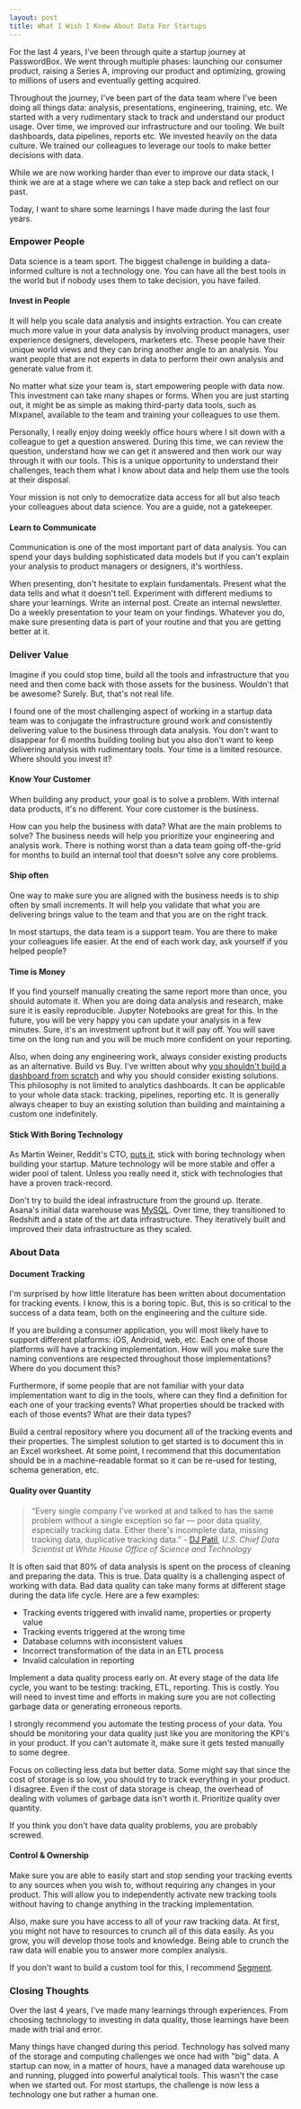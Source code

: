 ```yaml
---
layout: post
title: What I Wish I Knew About Data For Startups
---
```


For the last 4 years, I've been through quite a startup journey at PasswordBox. We went through multiple phases: launching our consumer product, raising a Series A, improving our product and optimizing, growing to millions of users and eventually getting acquired. 

Throughout the journey, I've been part of the data team where I've been doing all things data: analysis, presentations, engineering, training, etc. We started with a very rudimentary stack to track and understand our product usage. Over time, we improved our infrastructure and our tooling. We built dashboards, data pipelines, reports etc. We invested heavily on the data culture. We trained our colleagues to leverage our tools to make better decisions with data. 

While we are now working harder than ever to improve our data stack, I think we are at a stage where we can take a step back and reflect on our past. 

Today, I want to share some learnings I have made during the last four years.

### Empower People

Data science is a team sport. The biggest challenge in building a data-informed culture is not a technology one. You can have all the best tools in the world but if nobody uses them to take decision, you have failed. 

#### Invest in People
It will help you scale data analysis and insights extraction. You can create much more value in your data analysis by involving product managers, user experience designers, developers, marketers etc. These people have their unique world views and they can bring another angle to an analysis. You want people that are not experts in data to perform their own analysis and generate value from it.

No matter what size your team is, start empowering people with data now. This investment can take many shapes or forms. When you are just starting out, it might be as simple as making third-party data tools, such as Mixpanel, available to the team and training your colleagues to use them. 

Personally, I really enjoy doing weekly office hours where I sit down with a colleague to get a question answered. During this time, we can review the question, understand how we can get it answered and then work our way through it with our tools. This is a unique opportunity to understand their challenges, teach them what I know about data and help them use the tools at their disposal. 

Your mission is not only to democratize data access for all but also teach your colleagues about data science. You are a guide, not a gatekeeper.

#### Learn to Communicate

Communication is one of the most important part of data analysis. You can spend your days building sophisticated data models but if you can't explain your analysis to product managers or designers, it's worthless.

When presenting, don't hesitate to explain fundamentals. Present what the data tells and what it doesn't tell. Experiment with different mediums to share your learnings. Write an internal post. Create an internal newsletter. Do a weekly presentation to your team on your findings. Whatever you do, make sure presenting data is part of your routine and that you are getting better at it.

### Deliver Value 

Imagine if you could stop time, build all the tools and infrastructure that you need and then come back with those assets for the business. Wouldn't that be awesome? Surely. But, that's not real life. 

I found one of the most challenging aspect of working in a startup data team was to conjugate the infrastructure ground work and consistently delivering value to the business through data analysis. You don't want to disappear for 6 months building tooling but you also don't want to keep delivering analysis with rudimentary tools. Your time is a limited resource. Where should you invest it? 

#### Know Your Customer

When building any product, your goal is to solve a problem. With internal data products, it's no different. Your core customer is the business. 

How can you help the business with data? What are the main problems to solve? The business needs will help you prioritize your engineering and analysis work. There is nothing worst than a data team going off-the-grid for months to build an internal tool that doesn't solve any core problems. 

#### Ship often

One way to make sure you are aligned with the business needs is to ship often by small increments. It will help you validate that what you are delivering brings value to the team and that you are on the right track.

In most startups, the data team is a support team. You are there to make your colleagues life easier. At the end of each work day, ask yourself if you helped people? 

#### Time is Money

If you find yourself manually creating the same report more than once, you should automate it. When you are doing data analysis and research, make sure it is easily reproducible. Jupyter Notebooks are great for this. In the future, you will be very happy you can update your analysis in a few minutes. Sure, it's an investment upfront but it will pay off. You will save time on the long run and you will be much more confident on your reporting.

Also, when doing any engineering work, always consider existing products as  an alternative. Build vs Buy. I've written about why [you shouldn't build a dashboard from scratch](http://www.jeannicholashould.com/dont-build-another-dashboard-from-scratch.html) and why you should consider existing solutions. This philosophy is not limited to analytics dashboards. It can be applicable to your whole data stack: tracking, pipelines, reporting etc. It is generally always cheaper to buy an existing solution than building and maintaining a custom one indefinitely.

#### Stick With Boring Technology

As Martin Weiner, Reddit's CTO, [puts it](http://thenewstack.io/reddit-cto-sxsw-stick-boring-tech-building-start/), stick with boring technology when building your startup.  Mature technology will be more stable and offer a wider pool of talent. Unless you really need it, stick with technologies that have a proven track-record.

Don't try to build the ideal infrastructure from the ground up. Iterate. Asana's initial data warehouse was [MySQL](https://blog.asana.com/2014/11/stable-accessible-data-infrastructure-startup/). Over time, they transitioned to Redshift and a state of the art data infrastructure. They iteratively built and improved their data infrastructure as they scaled.

### About Data

#### Document Tracking

I'm surprised by how little literature has been written about documentation for tracking events. I know, this is a boring topic. But, this is so critical to the success of a data team, both on the engineering and the culture side.

If you are building a consumer application, you will most likely have to support different platforms: iOS, Android, web, etc. Each one of those platforms will have a tracking implementation. How will you make sure the naming conventions are respected throughout those implementations? Where do you document this?

Furthermore, if some people that are not familiar with your data implementation want to dig in the tools, where can they find a definition for each one of your tracking events? What properties should be tracked with each of those events? What are their data types?

Build a central repository where you document all of the tracking events and their properties. The simplest solution to get started is to document this in an Excel worksheet. At some point, I recommend that this documentation should be in a machine-readable format so it can be re-used for testing, schema generation, etc.

#### Quality over Quantity

>“Every single company I've worked at and talked to has the same problem without a single exception so far — poor data quality, especially tracking data. Either there's incomplete data, missing tracking data, duplicative tracking data.” - [DJ Patil](http://firstround.com/review/everything-we-wish-wed-known-about-building-data-products/), _U.S. Chief Data Scientist at White House Office of Science and Technology_

It is often said that 80% of data analysis is spent on the process of cleaning and preparing the data. This is true. Data quality is a challenging aspect of working with data. Bad data quality can take many forms at different stage during the data life cycle. Here are a few examples: 

- Tracking events triggered with invalid name, properties or property value
- Tracking events triggered at the wrong time
- Database columns with inconsistent values
- Incorrect transformation of the data in an ETL process
- Invalid calculation in reporting

Implement a data quality process early on. At every stage of the data life cycle, you want to be testing: tracking, ETL, reporting. This is costly. You will need to invest time and efforts in making sure you are not collecting garbage data or generating erroneous reports.

I strongly recommend you automate the testing process of your data. You should be monitoring your data quality just like you are monitoring the KPI's in your product. If you can't automate it, make sure it gets tested manually to some degree. 

Focus on collecting less data but better data. Some might say that since the cost of storage is so low, you should try to track everything in your product. I disagree. Even if the cost of data storage is cheap, the overhead of dealing with volumes of garbage data isn't worth it. Prioritize quality over quantity.

If you think you don't have data quality problems, you are probably screwed.

#### Control & Ownership

Make sure you are able to easily start and stop sending your tracking events to any sources when you wish to, without requiring any changes in your product. This will allow you to independently activate new tracking tools without having to change anything in the tracking implementation.

Also, make sure you have access to all of your raw tracking data. At first, you might not have to resources to crunch all of this data easily. As you grow, you will develop those tools and knowledge. Being able to crunch the raw data will enable you to answer more complex analysis. 

If you don't want to build a custom tool for this, I recommend [Segment](https://segment.com/).

### Closing Thoughts

Over the last 4 years, I've made many learnings through experiences. From choosing technology to investing in data quality, those learnings have been made with trial and error. 

Many things have changed during this period. Technology has solved many of the storage and computing challenges we once had with "big" data. A startup can now, in a matter of hours, have a managed data warehouse up and running, plugged into powerful analytical tools. This wasn't the case when we started out. For most startups, the challenge is now less a technology one but rather a human one.
